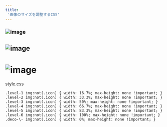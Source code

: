 ```yaml
---
title:
 '画像のサイズを調整するCSS'
---
```


### ![image](https://www.gravatar.com/avatar/48b49836fa2b6cf65c433df81bb67348?s=512&.png)
## ![image](https://www.gravatar.com/avatar/48b49836fa2b6cf65c433df81bb67348?s=512&.png)
# ![image](https://www.gravatar.com/avatar/48b49836fa2b6cf65c433df81bb67348?s=512&.png)

style.css

```
.level-1 img:not(.icon) { width: 16.7%; max-height: none !important; }
.level-2 img:not(.icon) { width: 33.3%; max-height: none !important; }
.level-3 img:not(.icon) { width: 50%; max-height: none !important; }
.level-4 img:not(.icon) { width: 66.7%; max-height: none !important; }
.level-5 img:not(.icon) { width: 83.3%; max-height: none !important; }
.level-6 img:not(.icon) { width: 100%; max-height: none !important; } 
.deco-\- img:not(.icon) { width: 0%; max-height: none !important; }
```
